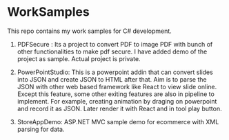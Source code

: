 # WorkSamples
This repo contains my work samples for C# development.
1. PDFSecure : Its a project to convert PDF to image PDF with bunch of other functionalities to make pdf secure. I have added demo of the project as sample. Actual project is private.

2. PowerPointStudio: This is a powerpoint addin that can convert slides into JSON and create JSON to HTML after that. Aim is to parse the JSON with other web based framework like React to view slide online. Except this feature, some other exiting features are also in pipeline to implement. For example, creating animation by draging on powerpoint and record it as JSON. Later render it with React and in tool play button.

3. StoreAppDemo: ASP.NET MVC sample demo for ecommerce with XML parsing for data. 
